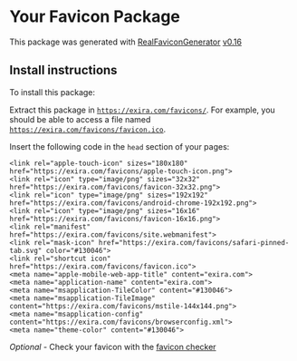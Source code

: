 # Your Favicon Package

This package was generated with [RealFaviconGenerator](https://realfavicongenerator.net/) [v0.16](https://realfavicongenerator.net/change_log#v0.16)

## Install instructions

To install this package:

Extract this package in <code>https://exira.com/favicons/</code>. For example, you should be able to access a file named <code>https://exira.com/favicons/favicon.ico</code>.

Insert the following code in the `head` section of your pages:

    <link rel="apple-touch-icon" sizes="180x180" href="https://exira.com/favicons/apple-touch-icon.png">
    <link rel="icon" type="image/png" sizes="32x32" href="https://exira.com/favicons/favicon-32x32.png">
    <link rel="icon" type="image/png" sizes="192x192" href="https://exira.com/favicons/android-chrome-192x192.png">
    <link rel="icon" type="image/png" sizes="16x16" href="https://exira.com/favicons/favicon-16x16.png">
    <link rel="manifest" href="https://exira.com/favicons/site.webmanifest">
    <link rel="mask-icon" href="https://exira.com/favicons/safari-pinned-tab.svg" color="#130046">
    <link rel="shortcut icon" href="https://exira.com/favicons/favicon.ico">
    <meta name="apple-mobile-web-app-title" content="exira.com">
    <meta name="application-name" content="exira.com">
    <meta name="msapplication-TileColor" content="#130046">
    <meta name="msapplication-TileImage" content="https://exira.com/favicons/mstile-144x144.png">
    <meta name="msapplication-config" content="https://exira.com/favicons/browserconfig.xml">
    <meta name="theme-color" content="#130046">

*Optional* - Check your favicon with the [favicon checker](https://realfavicongenerator.net/favicon_checker)
